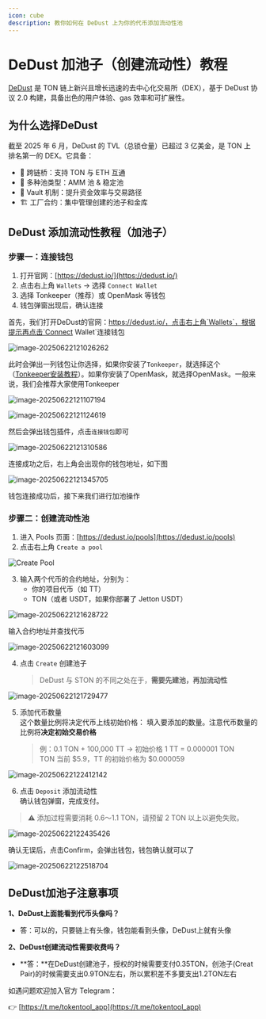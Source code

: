 ```yaml
---
icon: cube
description: 教你如何在 DeDust 上为你的代币添加流动性池
---
```


# DeDust 加池子（创建流动性）教程

[DeDust](https://dedust.io/) 是 TON 链上新兴且增长迅速的去中心化交易所（DEX），基于 DeDust 协议 2.0 构建，具备出色的用户体验、gas 效率和可扩展性。


## 为什么选择DeDust

截至 2025 年 6 月，DeDust 的 TVL（总锁仓量）已超过 3 亿美金，是 TON 上排名第一的 DEX。它具备：

- 🌉 跨链桥：支持 TON 与 ETH 互通
- 🧱 多种池类型：AMM 池 & 稳定池
- 🏦 Vault 机制：提升资金效率与交易路径
- 🏗️ 工厂合约：集中管理创建的池子和金库


## DeDust 添加流动性教程（加池子）

### 步骤一：连接钱包

1. 打开官网：[https://dedust.io/](https://dedust.io/)
2. 点击右上角 `Wallets` → 选择 `Connect Wallet`
3. 选择 Tonkeeper（推荐）或 OpenMask 等钱包
4. 钱包弹窗出现后，确认连接

首先，我们打开DeDust的官网：https://dedust.io/，点击右上角`Wallets`，根据提示再点击`Connect Wallet`连接钱包

![image-20250622121026262](../.gitbook/assets/ton/dedust/image-20250622121026262.png)

此时会弹出一列钱包让你选择，如果你安装了`Tonkeeper`，就选择这个（[Tonkeeper安装教程](https://docs.tokentools.app/ton/tonkeeper)）。如果你安装了OpenMask，就选择OpenMask。一般来说，我们会推荐大家使用Tonkeeper

![image-20250622121107194](../.gitbook/assets/ton/dedust/image-20250622121107194.png)



![image-20250622121124619](../.gitbook/assets/ton/dedust/image-20250622121124619.png)

然后会弹出钱包插件，点击`连接钱包`即可

![image-20250622121310586](../.gitbook/assets/ton/dedust/image-20250622121310586.png)

连接成功之后，右上角会出现你的钱包地址，如下图

![image-20250622121345705](../.gitbook/assets/ton/dedust/image-20250622121345705.png)

钱包连接成功后，接下来我们进行加池操作

###  步骤二：创建流动性池

1. 进入 Pools 页面：[https://dedust.io/pools](https://dedust.io/pools)
2. 点击右上角 `Create a pool`

![Create Pool](../.gitbook/assets/ton/dedust/image-20250622121453845.png)

3. 输入两个代币的合约地址，分别为：
   - 你的项目代币（如 TT）
   - TON（或者 USDT，如果你部署了 Jetton USDT）

![image-20250622121628722](../.gitbook/assets/ton/dedust/image-20250622121628722.png)

输入合约地址并查找代币

![image-20250622121603099](../.gitbook/assets/ton/dedust/image-20250622121603099.png)


4. 点击 `Create` 创建池子  
   > DeDust 与 STON 的不同之处在于，**需要先建池，再加流动性**



![image-20250622121729477](../.gitbook/assets/ton/dedust/image-20250622121729477.png)

5. 添加代币数量  
   这个数量比例将决定代币上线初始价格：
	填入要添加的数量。注意代币数量的比例将**决定初始交易价格**  
   
   > 例：0.1 TON + 100,000 TT → 初始价格 1 TT = 0.000001 TON    
   > TON 当前 $5.9，TT 的初始价格为 $0.000059



![image-20250622122412142](../.gitbook/assets/ton/dedust/image-20250622122412142.png)

6. 点击 `Deposit` 添加流动性  
   确认钱包弹窗，完成支付。

> ⚠️ 添加过程需要消耗 0.6～1.1 TON，请预留 2 TON 以上以避免失败。


![image-20250622122435426](../.gitbook/assets/ton/dedust/image-20250622122435426.png)

确认无误后，点击Confirm，会弹出钱包，钱包确认就可以了

![image-20250622122518704](../.gitbook/assets/ton/dedust/image-20250622122518704.png)





## DeDust加池子注意事项

**1、DeDust上面能看到代币头像吗？**

- 答：可以的，只要链上有头像，钱包能看到头像，DeDust上就有头像

**2、DeDust创建流动性需要收费吗？**

- **答：**在DeDust创建池子，授权的时候需要支付0.35TON，创池子(Creat Pair)的时候需要支出0.9TON左右，所以累积差不多要支出1.2TON左右



如遇问题欢迎加入官方 Telegram：

👉 [https://t.me/tokentool_app](https://t.me/tokentool_app)